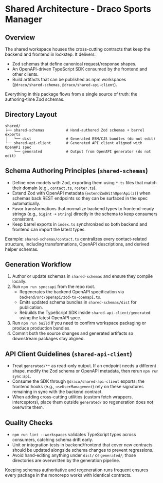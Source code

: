 # Shared Architecture - Draco Sports Manager

## Overview
The shared workspace houses the cross-cutting contracts that keep the backend and frontend in lockstep. It delivers:

- Zod schemas that define canonical request/response shapes.
- An OpenAPI-driven TypeScript SDK consumed by the frontend and other clients.
- Build artifacts that can be published as npm workspaces (`@draco/shared-schemas`, `@draco/shared-api-client`).

Everything in this package flows from a single source of truth: the authoring-time Zod schemas.

## Directory Layout
```
shared/
├── shared-schemas          # Hand-authored Zod schemas + barrel exports
│   └── dist                # Generated ESM/CJS bundles (do not edit)
└── shared-api-client       # Generated API client aligned with OpenAPI spec
    └── generated           # Output from OpenAPI generator (do not edit)
```

## Schema Authoring Principles (`shared-schemas`)
- Define new models with Zod, exporting them using `*.ts` files that match their domain (e.g., `contact.ts`, `roster.ts`).
- Extend Zod with OpenAPI metadata (`extendZodWithOpenApi(z)`) when schemas back REST endpoints so they can be surfaced in the spec automatically.
- Favor transformations that normalize backend types to frontend-ready strings (e.g., `bigint` ➝ `string`) directly in the schema to keep consumers consistent.
- Keep barrel exports in `index.ts` synchronized so both backend and frontend can import the latest types.

Example: `shared-schemas/contact.ts` centralizes every contact-related structure, including transformations, OpenAPI descriptions, and derived helper schemas.

## Generation Workflow
1. Author or update schemas in `shared-schemas` and ensure they compile locally.
2. Run `npm run sync:api` from the repo root.
   - Regenerates the backend OpenAPI specification via `backend/src/openapi/zod-to-openapi.ts`.
   - Emits updated schema bundles in `shared-schemas/dist` for publication.
   - Rebuilds the TypeScript SDK inside `shared-api-client/generated` using the latest OpenAPI spec.
3. Run `npm run build` if you need to confirm workspace packaging or produce production bundles.
4. Commit both the source changes and generated artifacts so downstream packages stay aligned.

## API Client Guidelines (`shared-api-client`)
- Treat `generated/**` as read-only output. If an endpoint needs a different shape, modify the Zod schema or OpenAPI metadata, then rerun `npm run sync:api`.
- Consume the SDK through `@draco/shared-api-client` exports; the frontend hooks (e.g., `useUserManagement`) rely on these signatures remaining in sync with the backend contract.
- When adding cross-cutting utilities (custom fetch wrappers, interceptors), place them outside `generated/` so regeneration does not overwrite them.

## Quality Checks
- `npm run lint --workspaces` validates TypeScript types across consumers, catching schema drift early.
- Unit or integration tests in backend/frontend that cover new contracts should be updated alongside schema changes to prevent regressions.
- Avoid hand-editing anything under `dist/` or `generated/`; those directories are overwritten by the generation pipeline.

Keeping schemas authoritative and regeneration runs frequent ensures every package in the monorepo works with identical contracts.
